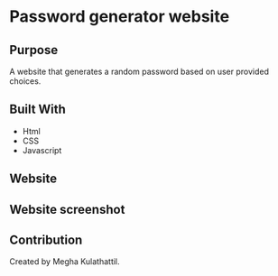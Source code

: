 # Password generator website

## Purpose

A website that generates a random password based on user provided choices.

## Built With
* Html
* CSS
* Javascript

## Website


## Website screenshot


## Contribution
Created by Megha Kulathattil.

